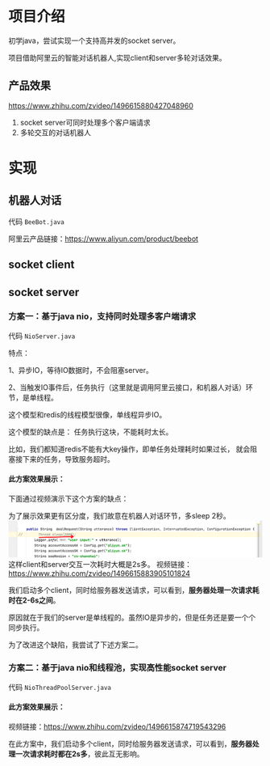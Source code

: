 # 项目介绍
初学java，尝试实现一个支持高并发的socket server。

项目借助阿里云的智能对话机器人,实现client和server多轮对话效果。

## 产品效果
https://www.zhihu.com/zvideo/1496615880427048960
1. socket server可同时处理多个客户端请求
2. 多轮交互的对话机器人

# 实现

## 机器人对话
代码 `BeeBot.java`

阿里云产品链接：https://www.aliyun.com/product/beebot
## socket client

## socket server

### 方案一：基于java nio，支持同时处理多客户端请求
代码 `NioServer.java`

特点：

1、异步IO，等待IO数据时，不会阻塞server。

2、当触发IO事件后，任务执行（这里就是调用阿里云接口，和机器人对话）环节，是单线程。

这个模型和redis的线程模型很像，单线程异步IO。

这个模型的缺点是：
任务执行这块，不能耗时太长。

比如，我们都知道redis不能有大key操作，即单任务处理耗时如果过长，
就会阻塞接下来的任务，导致服务超时。

#### 此方案效果展示：
下面通过视频演示下这个方案的缺点：

为了展示效果更有区分度，我们故意在机器人对话环节，多sleep 2秒。
![img.png](img.png)
这样client和server交互一次耗时大概是2s多。
视频链接：
https://www.zhihu.com/zvideo/1496615883905101824

我们启动多个client，同时给服务器发送请求，可以看到，**服务器处理一次请求耗时在2-6s之间**。

原因就在于我们的server是单线程的。虽然IO是异步的，但是任务还是要一个个同步执行。

为了改进这个缺陷，我尝试了下述方案二。

### 方案二：基于java nio和线程池，实现高性能socket server
代码 `NioThreadPoolServer.java`


#### 此方案效果展示：
视频链接：https://www.zhihu.com/zvideo/1496615874719543296

在此方案中，我们启动多个client，同时给服务器发送请求，可以看到，**服务器处理一次请求耗时都在2s多**，彼此互无影响。


